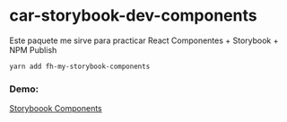 # car-storybook-dev-components

Este paquete me sirve para practicar React Componentes + Storybook + NPM Publish

```
yarn add fh-my-storybook-components
```

### Demo:

[Storyboook Components](https://caralo01.github.io/my-storybook/)
